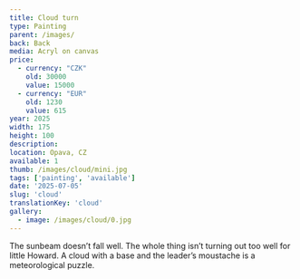 ```yaml
---
title: Cloud turn
type: Painting
parent: /images/
back: Back
media: Acryl on canvas
price:
  - currency: "CZK"
    old: 30000
    value: 15000
  - currency: "EUR"
    old: 1230
    value: 615
year: 2025
width: 175
height: 100
description: 
location: Opava, CZ
available: 1
thumb: /images/cloud/mini.jpg
tags: ['painting', 'available']
date: '2025-07-05'
slug: 'cloud'
translationKey: 'cloud'
gallery:
  - image: /images/cloud/0.jpg
---
```

The sunbeam doesn’t fall well. The whole thing isn’t turning out too well for little Howard. A cloud with a base and the leader’s moustache is a meteorological puzzle.
